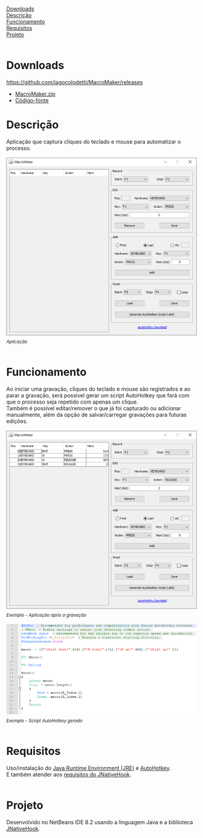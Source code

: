 [Downloads](https://github.com/iagocolodetti/MacroMaker/blob/master/README.md#downloads "Downloads")
<br>
[Descrição](https://github.com/iagocolodetti/MacroMaker/blob/master/README.md#descri%C3%A7%C3%A3o "Descrição")
<br>
[Funcionamento](https://github.com/iagocolodetti/MacroMaker/blob/master/README.md#funcionamento "Funcionamento")
<br>
[Requisitos](https://github.com/iagocolodetti/MacroMaker/blob/master/README.md#requisitos "Requisitos")
<br>
[Projeto](https://github.com/iagocolodetti/MacroMaker/blob/master/README.md#projeto "Projeto")
<br>
<br>
# Downloads
https://github.com/iagocolodetti/MacroMaker/releases
* [MacroMaker.zip](https://github.com/iagocolodetti/MacroMaker/releases/download/v1.0/MacroMaker.zip "MacroMaker.zip")
* [Código-fonte](https://github.com/iagocolodetti/MacroMaker/archive/v1.0.zip "v1.0.zip")
# Descrição
Aplicação que captura cliques do teclado e mouse para automatizar o processo.
<br>
<br>
<img src=".screenshots/app.png" alt="Aplicação">
<br>
<sub>*Aplicação*</sub>
<br>
<br>
# Funcionamento
Ao iniciar uma gravação, cliques do teclado e mouse são registrados e ao parar a gravação, será possível gerar um script AutoHotkey que fará com que o processo seja repetido com apenas um clique.
<br>
Também é possível editar/remover o que já foi capturado ou adicionar manualmente, além da opção de salvar/carregar gravações para futuras edições.
<br>
<br>
<img src=".screenshots/example_macro.png" alt="Exemplo - Aplicação após a gravação">
<br>
<sub>*Exemplo - Aplicação após a gravação*</sub>
<br>
<br>
<img src=".screenshots/example_macro_script.png" alt="Exemplo - Script AutoHotkey gerado">
<br>
<sub>*Exemplo - Script AutoHotkey gerado*</sub>
<br>
<br>
# Requisitos
Uso/instalação do [Java Runtime Environment (JRE)](https://www.java.com/pt_BR/download) e [AutoHotkey](https://www.autohotkey.com).
<br>
E também atender aos [requisitos do JNativeHook](https://github.com/kwhat/jnativehook#software-and-hardware-requirements).
<br>
<br>
# Projeto
Desenvolvido no NetBeans IDE 8.2 usando a linguagem Java e a biblioteca [JNativeHook](https://github.com/kwhat/jnativehook).
